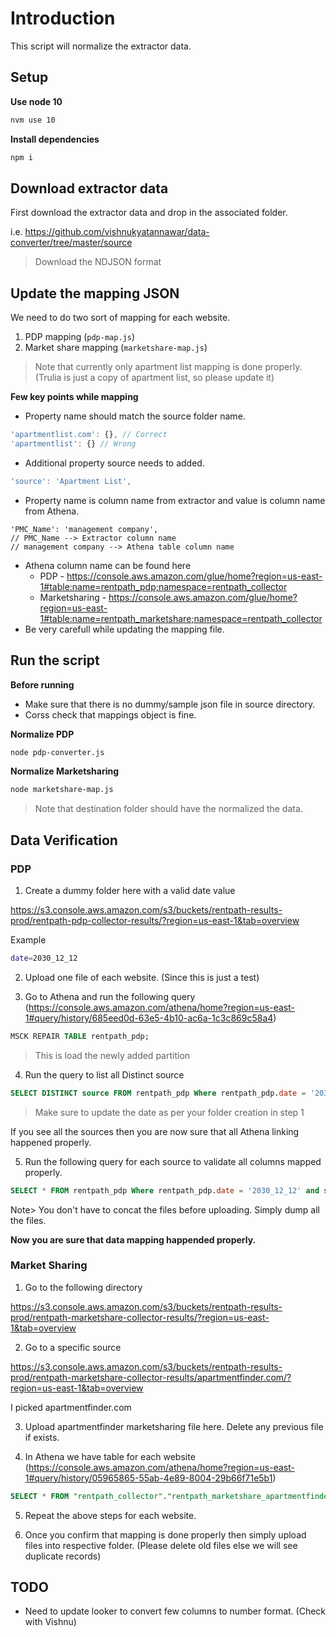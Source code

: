 # Introduction

This script will normalize the extractor data.

## Setup

**Use node 10**

```sh
nvm use 10
```
**Install dependencies**

```sh
npm i
```

## Download extractor data

First download the extractor data and drop in the associated folder.

i.e. https://github.com/vishnukyatannawar/data-converter/tree/master/source

> Download the NDJSON format

## Update the mapping JSON

We need to do two sort of mapping for each website.

1. PDP mapping (`pdp-map.js`)
2. Market share mapping (`marketshare-map.js`)

> Note that currently only apartment list mapping is done properly. (Trulia is just a copy of apartment list, so please update it)

**Few key points while mapping**

- Property name should match the source folder name. 
```js
'apartmentlist.com': {}, // Correct
'apartmentlist': {} // Wrong
```
- Additional property source needs to added.
```js
'source': 'Apartment List',
```
- Property name is column name from extractor and value is column name from Athena.
```
'PMC_Name': 'management company',
// PMC_Name --> Extractor column name
// management company --> Athena table column name
```
- Athena column name can be found here
  - PDP - https://console.aws.amazon.com/glue/home?region=us-east-1#table:name=rentpath_pdp;namespace=rentpath_collector
  - Marketsharing - https://console.aws.amazon.com/glue/home?region=us-east-1#table:name=rentpath_marketshare;namespace=rentpath_collector
- Be very carefull while updating the mapping file.

## Run the script

**Before running**
- Make sure that there is no dummy/sample json file in source directory.
- Corss check that mappings object is fine.

**Normalize PDP**
```sh
node pdp-converter.js
```

**Normalize Marketsharing**
```sh
node marketshare-map.js
```

> Note that destination folder should have the normalized the data.

## Data Verification

### PDP

1. Create a dummy folder here with a valid date value

https://s3.console.aws.amazon.com/s3/buckets/rentpath-results-prod/rentpath-pdp-collector-results/?region=us-east-1&tab=overview

Example
```sh
date=2030_12_12
```

2. Upload one file of each website. (Since this is just a test)

3. Go to Athena and run the following query (https://console.aws.amazon.com/athena/home?region=us-east-1#query/history/685eed0d-63e5-4b10-ac6a-1c3c869c58a4)
```sql
MSCK REPAIR TABLE rentpath_pdp;
```
> This is load the newly added partition

4. Run the query to list all Distinct source
```sql
SELECT DISTINCT source FROM rentpath_pdp Where rentpath_pdp.date = '2030_12_12';
```
> Make sure to update the date as per your folder creation in step 1

If you see all the sources then you are now sure that all Athena linking happened properly.

5. Run the following query for each source to validate all columns mapped properly.
```sql
SELECT * FROM rentpath_pdp Where rentpath_pdp.date = '2030_12_12' and source = 'apartments.com';
```

Note> You don't have to concat the files before uploading. Simply dump all the files.

**Now you are sure that data mapping happended properly.**

### Market Sharing

1. Go to the following directory

https://s3.console.aws.amazon.com/s3/buckets/rentpath-results-prod/rentpath-marketshare-collector-results/?region=us-east-1&tab=overview

2. Go to a specific source

https://s3.console.aws.amazon.com/s3/buckets/rentpath-results-prod/rentpath-marketshare-collector-results/apartmentfinder.com/?region=us-east-1&tab=overview

I picked apartmentfinder.com

3. Upload apartmentfinder marketsharing file here. Delete any previous file if exists.

4. In Athena we have table for each website (https://console.aws.amazon.com/athena/home?region=us-east-1#query/history/05965865-55ab-4e89-8004-29b66f71e5b1)

```sql
SELECT * FROM "rentpath_collector"."rentpath_marketshare_apartmentfinder" limit 10;
```

5. Repeat the above steps for each website.

6. Once you confirm that mapping is done properly then simply upload files into respective folder. (Please delete old files else we will see duplicate records)

## TODO

- Need to update looker to convert few columns to number format. (Check with Vishnu)















  


